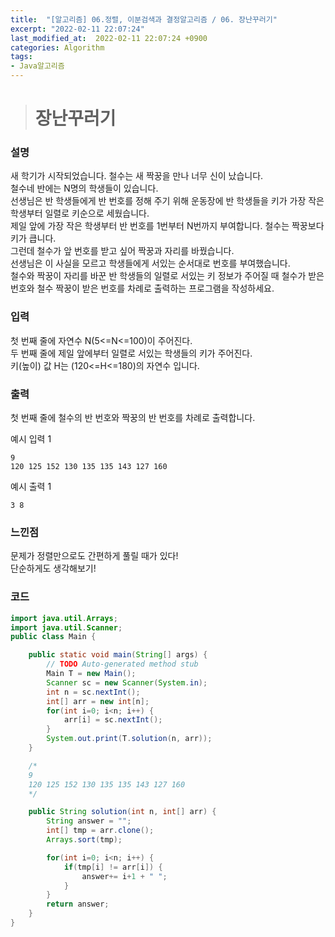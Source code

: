 ```yaml
---
title:  "[알고리즘] 06.정렬, 이분검색과 결정알고리즘 / 06. 장난꾸러기"
excerpt: "2022-02-11 22:07:24"
last_modified_at:  2022-02-11 22:07:24 +0900
categories: Algorithm
tags:
- Java알고리즘
---
```


># 장난꾸러기  

### 설명  

새 학기가 시작되었습니다. 철수는 새 짝꿍을 만나 너무 신이 났습니다.  
철수네 반에는 N명의 학생들이 있습니다.  
선생님은 반 학생들에게 반 번호를 정해 주기 위해 운동장에 반 학생들을 키가 가장 작은 학생부터 일렬로 키순으로 세웠습니다.  
제일 앞에 가장 작은 학생부터 반 번호를 1번부터 N번까지 부여합니다. 철수는 짝꿍보다 키가 큽니다.  
그런데 철수가 앞 번호를 받고 싶어 짝꿍과 자리를 바꿨습니다.  
선생님은 이 사실을 모르고 학생들에게 서있는 순서대로 번호를 부여했습니다.  
철수와 짝꿍이 자리를 바꾼 반 학생들의 일렬로 서있는 키 정보가 주어질 때 철수가 받은 번호와 철수 짝꿍이 받은 번호를 차례로 출력하는 프로그램을 작성하세요.   


### 입력  

첫 번째 줄에 자연수 N(5<=N<=100)이 주어진다.  
두 번째 줄에 제일 앞에부터 일렬로 서있는 학생들의 키가 주어진다.  
키(높이) 값 H는 (120<=H<=180)의 자연수 입니다.  


### 출력  

첫 번째 줄에 철수의 반 번호와 짝꿍의 반 번호를 차례로 출력합니다.   


예시 입력 1   
```
9
120 125 152 130 135 135 143 127 160
```
예시 출력 1  
```
3 8
```

### 느낀점  

문제가 정렬만으로도 간편하게 풀릴 때가 있다!  
단순하게도 생각해보기!   


### 코드  

```java
import java.util.Arrays;
import java.util.Scanner;
public class Main {

	public static void main(String[] args) {
		// TODO Auto-generated method stub
		Main T = new Main();
		Scanner sc = new Scanner(System.in);
		int n = sc.nextInt();
		int[] arr = new int[n];
		for(int i=0; i<n; i++) {
			arr[i] = sc.nextInt();
		}
		System.out.print(T.solution(n, arr));
	}

	/*
	9
	120 125 152 130 135 135 143 127 160
	*/

	public String solution(int n, int[] arr) {
		String answer = "";
		int[] tmp = arr.clone();
		Arrays.sort(tmp);

		for(int i=0; i<n; i++) {
			if(tmp[i] != arr[i]) {
				answer+= i+1 + " ";
			}
		}
		return answer;
	}
}


```
